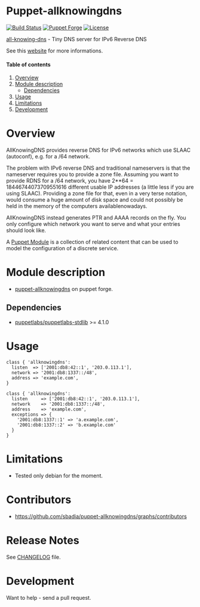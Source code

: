 # Puppet-allknowingdns

[![Build Status](https://travis-ci.org/sbadia/puppet-allknowingdns.png?branch=master)](https://travis-ci.org/sbadia/puppet-allknowingdns)
[![Puppet Forge](http://img.shields.io/puppetforge/v/sbadia/allknowingdns.svg)](https://forge.puppetlabs.com/sbadia/allknowingdns)
[![License](http://img.shields.io/:license-gpl3-blue.svg)](http://www.gnu.org/licenses/gpl-3.0.html)

[all-knowing-dns](https://metacpan.org/release/AllKnowingDNS) - Tiny DNS server for IPv6 Reverse DNS 

See this [website](http://all-knowing-dns.zekjur.net/) for more informations.

#### Table of contents

1. [Overview](#overview)
2. [Module description](#module-description)
   * [Dependencies](#dependencies)
4. [Usage](#usage)
5. [Limitations](#limitations)
6. [Development](#development)

# Overview

AllKnowingDNS provides reverse DNS for IPv6 networks which use SLAAC (autoconf), e.g. for a /64 network.

The problem with IPv6 reverse DNS and traditional nameservers is that the nameserver requires you to provide a zone file. Assuming you want to provide RDNS for a /64 network, you have 2\*\*64 = 18446744073709551616 different usable IP addresses (a little less if you are using SLAAC). Providing a zone file for that, even in a very terse notation, would consume a huge amount of disk space and could not possibly be held in the memory of the computers availablenowadays.

AllKnowingDNS instead generates PTR and AAAA records on the fly. You only configure which network you want to serve and what your entries should look like.

A [Puppet Module](http://docs.puppetlabs.com/learning/modules1.html#modules) is a collection of related content that can be used to model the configuration of a discrete service.

# Module description

- [puppet-allknowingdns](http://forge.puppetlabs.com/sbadia/allknowingdns) on puppet forge.

## Dependencies
- [puppetlabs/puppetlabs-stdlib](https://github.com/puppetlabs/puppetlabs-stdlib) >= 4.1.0

# Usage

```puppet
class { 'allknowingdns':
  listen  => ['2001:db8:42::1', '203.0.113.1'],
  network => '2001:db8:1337::/48',
  address => 'example.com',
}
```

```puppet
class { 'allknowingdns':
  listen     => ['2001:db8:42::1', '203.0.113.1'],
  network    => '2001:db8:1337::/48',
  address    => 'example.com',
  exceptions => {
    '2001:db8:1337::1' => 'a.example.com',
    '2001:db8:1337::2' => 'b.example.com'
  }
}
```

# Limitations

- Tested only debian for the moment.

# Contributors

* https://github.com/sbadia/puppet-allknowingdns/graphs/contributors

# Release Notes

See [CHANGELOG](https://github.com/sbadia/puppet-allknowingdns/blob/master/CHANGELOG.md) file.

# Development

Want to help - send a pull request.
